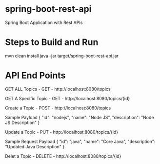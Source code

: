 # spring-boot-rest-api
Spring Boot Application with Rest APIs

Steps to Build and Run
======================

mvn clean install
java -jar target/spring-boot-rest-api.jar

API End Points
==============

GET ALL Topics - GET - http://localhost:8080/topics

GET A Specific Topic - GET  - http://localhost:8080/topics/{id}

Create a Topic - POST - http://localhost:8080/topics

  Sample Payload
  {
  "id": "nodejs",
  "name": "Node JS",
  "description": "Node JS Description"
  }

Update a Topic - PUT - http://localhost:8080/topics/{id}

  Sample Request Payload
  {
  "id": "java",
  "name": "Core Java",
  "description": "Updated Java Description"
  }

Delet a Topic - DELETE - http://localhost:8080/topics/{id}
